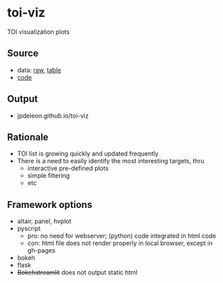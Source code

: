 # toi-viz
TOI visualization plots

## Source
* data: [raw](https://exofop.ipac.caltech.edu/tess/download_toi.php?sort=toi&output=csv), [table](https://exoplanetarchive.ipac.caltech.edu/cgi-bin/TblView/nph-tblView?app=ExoTbls&config=TOI)
* [code](github.com/jpdeleon/toi-viz)

## Output
* jpdeleon.github.io/toi-viz

## Rationale
- TOI list is growing quickly and updated frequently
- There is a need to easily identify the most interesting targets, thru
  - interactive pre-defined plots
  - simple filtering
  - etc

## Framework options
- altair, panel, hvplot
- pyscript
  - pro: no need for webserver; (python) code integrated in html code 
  - con: html file does not render properly in local browser, except in gh-pages
- bokeh
- flask
- ~~Bokehstreamlit~~ does not output static html

